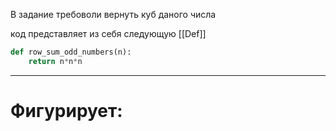 
В задание требоволи вернуть куб даного числа

код представляет из себя следующую [[Def]]

```python
def row_sum_odd_numbers(n):
    return n*n*n
```

---
# Фигурирует:
